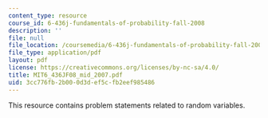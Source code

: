 ```yaml
---
content_type: resource
course_id: 6-436j-fundamentals-of-probability-fall-2008
description: ''
file: null
file_location: /coursemedia/6-436j-fundamentals-of-probability-fall-2008/3cc776fb2b000d3def5cfb2eef985486_MIT6_436JF08_mid_2007.pdf
file_type: application/pdf
layout: pdf
license: https://creativecommons.org/licenses/by-nc-sa/4.0/
title: MIT6_436JF08_mid_2007.pdf
uid: 3cc776fb-2b00-0d3d-ef5c-fb2eef985486
---
```

This resource contains problem statements related to random variables.